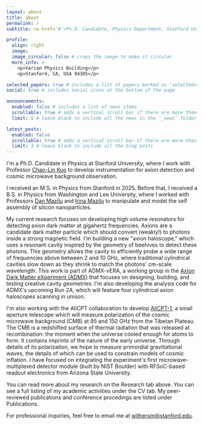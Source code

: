 ```yaml
---
layout: about
title: about
permalink: /
subtitle: <a href='#'>Ph.D. Candidate, Physics Department, Stanford University</a>.

profile:
  align: right
  image: 
  image_circular: false # crops the image to make it circular
  more_info: >
    <p>Varian Physics Building</p>
    <p>Stanford, CA, USA 94305</p>

selected_papers: true # includes a list of papers marked as "selected={true}"
social: true # includes social icons at the bottom of the page

announcements:
  enabled: false # includes a list of news items
  scrollable: true # adds a vertical scroll bar if there are more than 3 news items
  limit: 5 # leave blank to include all the news in the `_news` folder

latest_posts:
  enabled: false
  scrollable: true # adds a vertical scroll bar if there are more than 3 new posts items
  limit: 3 # leave blank to include all the blog posts
---
```


I'm a Ph.D. Candidate in Physics at Stanford University, where I work with Professor [Chao-Lin Kuo](https://profiles.stanford.edu/chao-lin-kuo?tab=bio) to develop instrumentation for axion detection and cosmic microwave background observation. 

I received an M.S. in Physics from Stanford in 2025. Before that, I received a B.S. in Physics from Washington and Lee University, where I worked with Professors [Dan Mazilu](https://www.wlu.edu/profile/mazilu-dan) and [Irina Mazilu](https://www.wlu.edu/profile/mazilu-irina) to manipulate and model the self assembly of silicon nanoparticles. 

My current research focuses on developing high volume resonators for detecting axion dark matter at gigahertz frequencies. Axions are a candidate dark matter particle which should convert (weakly!) to photons inside a strong magnetic field. I'm building a new "axion haloscope," which uses a resonant cavity inspired by the geometry of beehives to detect these photons. This geometry allows the cavity to efficiently probe a wide range of frequencies above between 2 and 10 GHz, where traditional cylindrical cavities slow down as they shrink to match the photons' cm-scale wavelength. This work is part of ADMX-vERA, a working group in the [Axion Dark Matter eXperiment (ADMX)](https://depts.washington.edu/admx/) that focuses on designing, building, and testing creative cavity geometries. I'm also developing the analysis code for ADMX's upcoming Run 2A, which will feature four cylindrical axion haloscopes scanning in unison.

I'm also working with the AliCPT collaboration to develop [AliCPT-1](https://www.nist.gov/measuring-cosmos/asia/ali-cmb-polarization-telescope-alicpt), a small aperture telescope which will measure polarization of the cosmic microwave background (CMB) at 95 and 150 GHz from the Tibetan Plateau. The CMB is a redshifted surface of thermal radiation that was released at recombination: the moment when the universe cooled enough for atoms to form. It contains imprints of the nature of the early universe. Through details of its polarization, we hope to measure primordial gravitiational waves, the details of which can be used to constrain models of cosmic inflation. I have focused on integrating the experiment's first microwave-multiplexed detector module (built by NIST Boulder) with RFSoC-based readout electronics from Arizona State University. 

You can read more about my research on the Research tab above. You can see a full listing of my academic activities under the CV tab. My peer-reviewed publications and conference procedings are listed under Publications. 

For professional inquiries, feel free to email me at [withersm@stanford.edu](mailto:withersm@stanford.edu).
